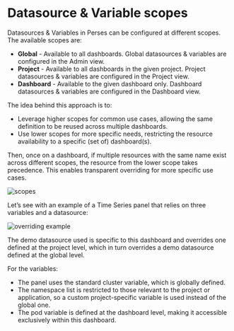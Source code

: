 # Datasource & Variable scopes

Datasources & Variables in Perses can be configured at different scopes. The available scopes are:

- **Global** - Available to all dashboards. Global datasources & variables are configured in the Admin view.
- **Project** - Available to all dashboards in the given project. Project datasources & variables are configured in the Project view.
- **Dashboard** - Available to the given dashboard only. Dashboard datasources & variables are configured in the Dashboard view.

The idea behind this approach is to:

- Leverage higher scopes for common use cases, allowing the same definition to be reused across multiple dashboards.
- Use lower scopes for more specific needs, restricting the resource availability to a specific (set of) dashboard(s).

Then, once on a dashboard, if multiple resources with the same name exist across different scopes, the resource from the
lower scope takes precedence. This enables transparent overriding for more specific use cases.

![scopes](https://github.com/user-attachments/assets/15e9d6cb-e52c-4e66-9c90-de2cba0c8882)

Let’s see with an example of a Time Series panel that relies on three variables and a datasource:

![overriding example](https://github.com/user-attachments/assets/8765c092-c484-4417-a301-ed44fd5b9822)

The demo datasource used is specific to this dashboard and overrides one defined at the project level, which in turn
overrides a demo datasource defined at the global level.

For the variables:

- The panel uses the standard cluster variable, which is globally defined.
- The namespace list is restricted to those relevant to the project or application, so a custom project-specific
  variable is used instead of the global one.
- The pod variable is defined at the dashboard level, making it accessible exclusively within this dashboard.
